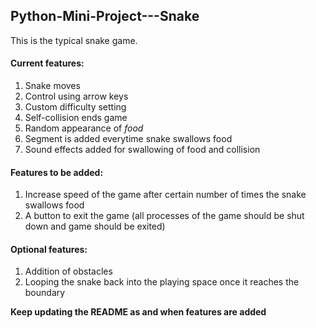 ## Python-Mini-Project---Snake  

  This is the typical snake game.  
  
#### Current features:  
  1. Snake moves  
  2. Control using arrow keys  
  3. Custom difficulty setting
  4. Self-collision ends game
  5. Random appearance of _food_
  6. Segment is added everytime snake swallows food
  7. Sound effects added for swallowing of food and collision
  
#### Features to be added:  
  1. Increase speed of the game after certain number of times the snake swallows food  
  2. A button to exit the game (all processes of the game should be shut down and game should be exited)
  
  
#### Optional features:  
  1. Addition of obstacles  
  2. Looping the snake back into the playing space once it reaches the boundary  
  
  **Keep updating the README as and when features are added**
